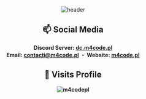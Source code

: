 <div align="center">
  <img src="https://cdn.discordapp.com/attachments/1213665856135897139/1242421449625440379/dc.png?ex=664dc6a4&is=664c7524&hm=0f3740edde8364f8845d71f9ed9da45033d9ee216a926af1d690a41d05dbe4b9&" alt="header"/>
   <h2>📫 Social Media</h2>
  
  <b>Discord Server: <a href="https://dc.m4code.pl">dc.m4code.pl</a>
  <br>
  <b>Email:</b> <a href="mailto:contact@m4code.pl">contacti@m4code.pl</a> ・ 
  <b>Website:</b> <a href="https://www.m4code.pl">m4code.pl</a>
  <h2>👋 Visits Profile</h2>
  <img src="https://komarev.com/ghpvc/?username=m4codepl" alt="m4codepl" /><br/><br/>
  <br>

